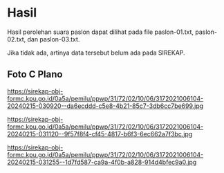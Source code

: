 # Hasil

Hasil perolehan suara paslon dapat dilihat pada file paslon-01.txt, paslon-02.txt, dan paslon-03.txt.

Jika tidak ada, artinya data tersebut belum ada pada SIREKAP.

## Foto C Plano

https://sirekap-obj-formc.kpu.go.id/0a5a/pemilu/ppwp/31/72/02/10/06/3172021006104-20240215-030920--da6ecddd-c5e8-4b21-85c7-3db6cc7be699.jpg

https://sirekap-obj-formc.kpu.go.id/0a5a/pemilu/ppwp/31/72/02/10/06/3172021006104-20240215-031120--9f57f8f4-cf45-4817-b6f3-6ec662a7f3bc.jpg

https://sirekap-obj-formc.kpu.go.id/0a5a/pemilu/ppwp/31/72/02/10/06/3172021006104-20240215-031255--1d7fd587-ca9a-4f0b-a828-914d4bfec9a0.jpg
